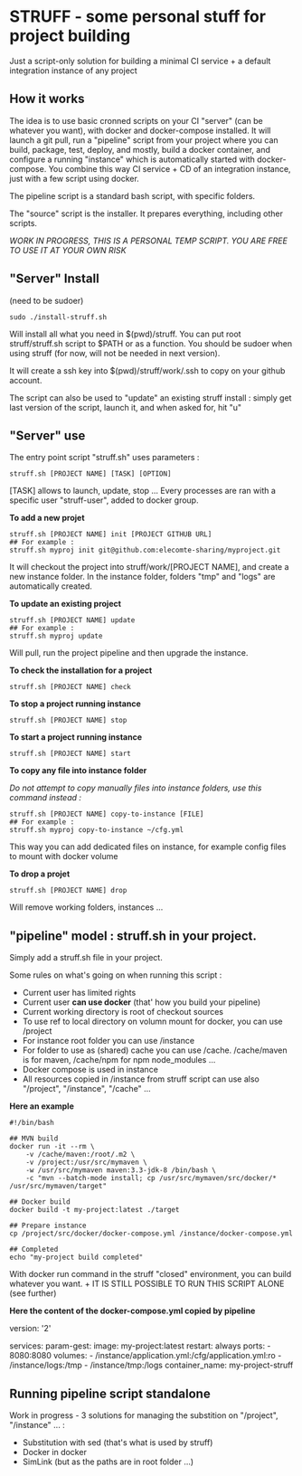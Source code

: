 # STRUFF - some personal stuff for project building

Just a script-only solution for building a minimal CI service + a default integration instance of any project

## How it works

The idea is to use basic cronned scripts on your CI "server" (can be whatever you want), with docker and docker-compose installed. It will launch a git pull, run a "pipeline" script from your project where you can build, package, test, deploy, and mostly, build a docker container, and configure a running "instance" which is automatically started with docker-compose. You combine this way CI service + CD of an integration instance, just with a few script using docker.

The pipeline script is a standard bash script, with specific folders.

The "source" script is the installer. It prepares everything, including other scripts.

_WORK IN PROGRESS, THIS IS A PERSONAL TEMP SCRIPT. YOU ARE FREE TO USE IT AT YOUR OWN RISK_

## "Server" Install

(need to be sudoer)

    sudo ./install-struff.sh

Will install all what you need in $(pwd)/struff. You can put root struff/struff.sh script to $PATH or as a function. You should be sudoer when using struff (for now, will not be needed in next version).

It will create a ssh key into $(pwd)/struff/work/.ssh to copy on your github account.

The script can also be used to "update" an existing struff install : simply get last version of the script, launch it, and when asked for, hit "u"

## "Server" use

The entry point script "struff.sh" uses parameters :

    struff.sh [PROJECT NAME] [TASK] [OPTION]

[TASK] allows to launch, update, stop ... Every processes are ran with a specific user "struff-user", added to docker group. 

**To add a new projet** 

    struff.sh [PROJECT NAME] init [PROJECT GITHUB URL]
    ## For example :
    struff.sh myproj init git@github.com:elecomte-sharing/myproject.git
    
It will checkout the project into struff/work/[PROJECT NAME], and create a new instance folder. In the instance folder, folders "tmp" and "logs" are automatically created.

**To update an existing project**

    struff.sh [PROJECT NAME] update
    ## For example : 
    struff.sh myproj update

Will pull, run the project pipeline and then upgrade the instance.

**To check the installation for a project**

    struff.sh [PROJECT NAME] check

**To stop a project running instance**

    struff.sh [PROJECT NAME] stop

**To start a project running instance**

    struff.sh [PROJECT NAME] start

**To copy any file into instance folder**

_Do not attempt to copy manually files into instance folders, use this command instead :_

    struff.sh [PROJECT NAME] copy-to-instance [FILE]
    ## For example : 
    struff.sh myproj copy-to-instance ~/cfg.yml

This way you can add dedicated files on instance, for example config files to mount with docker volume

**To drop a projet** 

    struff.sh [PROJECT NAME] drop
    
Will remove working folders, instances ...

## "pipeline" model : struff.sh in your project.

Simply add a struff.sh file in your project.

Some rules on what's going on when running this script : 
* Current user has limited rights
* Current user **can use docker** (that' how you build your pipeline)
* Current working directory is root of checkout sources
* To use ref to local directory on volumn mount for docker, you can use /project
* For instance root folder you can use /instance
* For folder to use as (shared) cache you can use /cache. /cache/maven is for maven, /cache/npm for npm node_modules ...
* Docker compose is used in instance
* All resources copied in /instance from struff script can use also "/project", "/instance", "/cache" ...

**Here an example**

    #!/bin/bash

    ## MVN build
    docker run -it --rm \
        -v /cache/maven:/root/.m2 \
        -v /project:/usr/src/mymaven \
        -w /usr/src/mymaven maven:3.3-jdk-8 /bin/bash \
        -c "mvn --batch-mode install; cp /usr/src/mymaven/src/docker/* /usr/src/mymaven/target"

    ## Docker build
    docker build -t my-project:latest ./target

    ## Prepare instance
    cp /project/src/docker/docker-compose.yml /instance/docker-compose.yml

    ## Completed
    echo "my-project build completed"

With docker run command in the struff "closed" environment, you can build whatever you want. + IT IS STILL POSSIBLE TO RUN THIS SCRIPT ALONE (see further)

**Here the content of the docker-compose.yml copied by pipeline**

version: '2'

services:
    param-gest:
        image: my-project:latest
        restart: always
        ports:
        - 8080:8080
        volumes:
        - /instance/application.yml:/cfg/application.yml:ro
        - /instance/logs:/tmp
        - /instance/tmp:/logs
        container_name: my-project-struff

## Running pipeline script standalone

Work in progress - 3 solutions for managing the substition on "/project", "/instance" ... :

* Substitution with sed (that's what is used by struff)
* Docker in docker
* SimLink (but as the paths are in root folder ...)